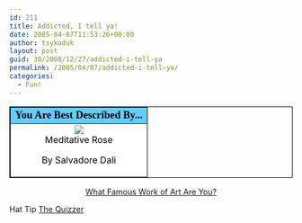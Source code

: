 ```yaml
---
id: 211
title: Addicted, I tell ya!
date: 2005-04-07T11:53:26+00:00
author: tsykoduk
layout: post
guid: 30/2008/12/27/addicted-i-tell-ya
permalink: /2005/04/07/addicted-i-tell-ya/
categories:
  - Fun!
---
```

<center><table width=400 align=center border=1 bordercolor=black cellspacing=0 cellpadding=2>
<tr><td bgcolor=#66CCFF align=center>
<font face="Georgia, Times New Roman, Times, serif" style='color:black; font-size: 14pt;'>
<b>You Are Best Described By...</b></font></td></tr>
<tr><td bgcolor=#FFFFFF>

<center>
<img src="http://www.quizdiva.net/bt/peaceful.jpg"/>
</center>

<font color="#000000">

<center>
Meditative Rose

By Salvadore Dali</center>
</font></td></tr></table>

<div align="center">
<a href="http://www.blogthings.com/whatfamousartareyouquiz/">What Famous Work of Art Are You?</a>
</div></center>

Hat Tip <a href="http://emilyscraziness.blogspot.com">The Quizzer</a>